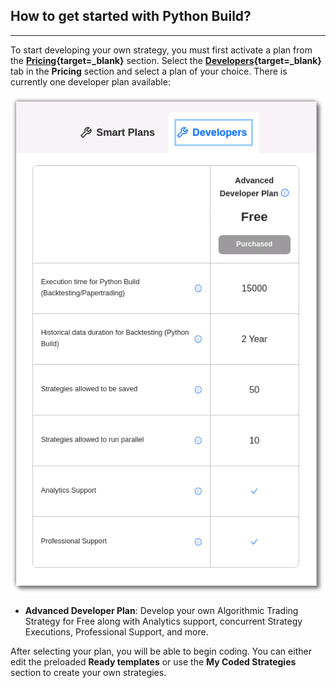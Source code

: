 ## How to get started with Python Build?

---

To start developing your own strategy, you must first activate a plan from the **[Pricing](https://app.algobulls.com/pricing?section=Smart%20Plans){target=_blank}** section. Select the **[Developers](https://app.algobulls.com/pricing?section=Developers){target=_blank}** tab in the **Pricing** section and select a plan of your choice. There is currently one developer plan available:

[![pythonbuild](imgs_v2/python_build_plans.png "Click to Enlarge or Ctrl+Click to open in a new Tab")](imgs_v2/python_build_plans.png)

* **Advanced Developer Plan**: Develop your own Algorithmic Trading Strategy for Free along with Analytics support, concurrent Strategy Executions, Professional Support, and more.

After selecting your plan, you will be able to begin coding. You can either edit the preloaded **Ready templates** or use the **My Coded Strategies** section to create your own strategies.
